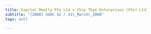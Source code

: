 ```yaml
---
title: Capital Realty Pte Ltd v Chip Thye Enterprises (Pte) Ltd
subtitle: "[2000] SGHC 52 / 31\_March\_2000"
tags: null

---
```


